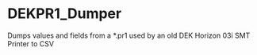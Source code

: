 # DEKPR1_Dumper
Dumps values and fields from a *.pr1 used by an old DEK Horizon 03i SMT Printer to CSV
